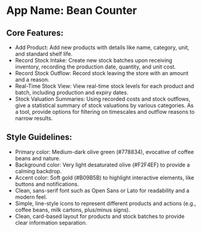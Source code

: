 # **App Name**: Bean Counter

## Core Features:

- Add Product: Add new products with details like name, category, unit, and standard shelf life.
- Record Stock Intake: Create new stock batches upon receiving inventory, recording the production date, quantity, and unit cost.
- Record Stock Outflow: Record stock leaving the store with an amount and a reason.
- Real-Time Stock View: View real-time stock levels for each product and batch, including production and expiry dates.
- Stock Valuation Summaries: Using recorded costs and stock outflows, give a statistical summary of stock valuations by various categories. As a tool, provide options for filtering on timescales and outflow reasons to narrow results.

## Style Guidelines:

- Primary color: Medium-dark olive green (#778834), evocative of coffee beans and nature.
- Background color: Very light desaturated olive (#F2F4EF) to provide a calming backdrop.
- Accent color: Soft gold (#B09B5B) to highlight interactive elements, like buttons and notifications.
- Clean, sans-serif font such as Open Sans or Lato for readability and a modern feel.
- Simple, line-style icons to represent different products and actions (e.g., coffee beans, milk cartons, plus/minus signs).
- Clean, card-based layout for products and stock batches to provide clear information separation.